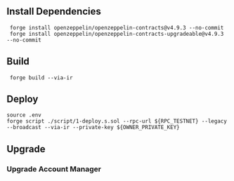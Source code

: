 
## Install Dependencies

```shell
 forge install openzeppelin/openzeppelin-contracts@v4.9.3 --no-commit
 forge install openzeppelin/openzeppelin-contracts-upgradeable@v4.9.3 --no-commit
```

## Build

```shell
 forge build --via-ir
```

## Deploy
```shell
source .env
forge script ./script/1-deploy.s.sol --rpc-url ${RPC_TESTNET} --legacy --broadcast --via-ir --private-key ${OWNER_PRIVATE_KEY}
```

## Upgrade

### Upgrade Account Manager